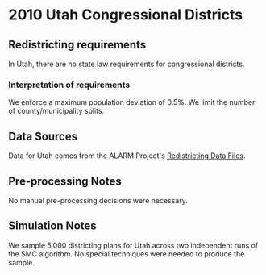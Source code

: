 # 2010 Utah Congressional Districts

## Redistricting requirements
In Utah, there are no state law requirements for congressional districts.

### Interpretation of requirements
We enforce a maximum population deviation of 0.5%.
We limit the number of county/municipality splits.

## Data Sources
Data for Utah comes from the ALARM Project's [Redistricting Data Files](https://alarm-redist.github.io/posts/2021-08-10-census-2020/).

## Pre-processing Notes
No manual pre-processing decisions were necessary.

## Simulation Notes
We sample 5,000 districting plans for Utah across two independent runs of the SMC algorithm.
No special techniques were needed to produce the sample.
